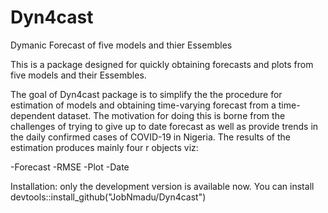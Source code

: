 # Dyn4cast
Dymanic Forecast of five models and thier Essembles

This is a package designed for quickly obtaining forecasts and plots from five models and their Essembles.

The goal of Dyn4cast package is to simplify the the procedure for estimation of models and obtaining time-varying forecast from a time-dependent dataset. The motivation for doing this is borne from the challenges of trying to give up to  date forecast as well as provide trends in the daily confirmed cases of COVID-19 in Nigeria. The results of the estimation produces mainly four r objects viz:

-Forecast
-RMSE
-Plot
-Date
 
 Installation:
 only the development version is available now. You can install
 devtools::install_github("JobNmadu/Dyn4cast")
